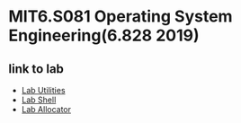 # MIT6.S081 Operating System Engineering(6.828 2019)

## link to lab
-  [Lab Utilities](https://github.com/Joshmomel/os-vx6/tree/util)
-  [Lab Shell](https://github.com/Joshmomel/os-vx6/tree/lsh)
-  [Lab Allocator](https://github.com/Joshmomel/os-vx6/tree/alloc)

